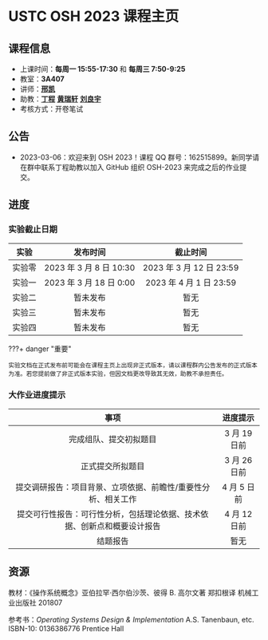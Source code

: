 # USTC OSH 2023 课程主页

## 课程信息

- 上课时间：**每周一 15:55-17:30** 和 **每周三 7:50-9:25**
- 教室：**3A407**
- 讲师：[**邢凯**](mailto:kxing@ustc.edu.cn)
- 助教：[**丁程**](mailto:dingcheng@mail.ustc.edu.cn) [**黄瑞轩**](mailto:sprout@mail.ustc.edu.cn) [**刘良宇**](mailto:osh@lly.moe)
- 考核方式：开卷笔试

## 公告

- 2023-03-06：欢迎来到 OSH 2023！课程 QQ 群号：162515899。新同学请在群中联系丁程助教以加入 GitHub 组织 OSH-2023 来完成之后的作业提交。

## 进度

### 实验截止日期

|  实验  |        发布时间         |         截止时间         |
| :----: | :---------------------: | :----------------------: |
| 实验零 | 2023 年 3 月 8 日 10:30 | 2023 年 3 月 12 日 23:59 |
| 实验一 | 2023 年 3 月 18 日 0:00 | 2023 年 4 月 1 日 23:59  |
| 实验二 |        暂未发布         |           暂无           |
| 实验三 |        暂未发布         |           暂无           |
| 实验四 |        暂未发布         |           暂无           |

???+ danger "重要"

    实验文档在正式发布前可能会在课程主页上出现非正式版本，请以课程群内公告发布的正式版本为准。若您提前做了非正式版本实验，但因文档更改导致其无效，助教不承担责任。

### 大作业进度提示

|                                   事项                                   |   进度提示   |
| :----------------------------------------------------------------------: | :----------: |
|                          完成组队、提交初拟题目                          | 3 月 19 日前 |
|                             正式提交所拟题目                             | 3 月 26 日前 |
|      提交调研报告：项目背景、立项依据、前瞻性/重要性分析、相关工作       | 4 月 5 日前  |
| 提交可行性报告：可行性分析，包括理论依据、技术依据、创新点和概要设计报告 | 4 月 12 日前 |
|                                 结题报告                                 |     暂无     |

## 资源

教材：《操作系统概念》亚伯拉罕·西尔伯沙茨、彼得 B. 高尔文著 郑扣根译 机械工业出版社 201807

参考书：_Operating Systems Design & Implementation_ A.S. Tanenbaun, etc. ISBN-10: 0136386776 Prentice Hall
